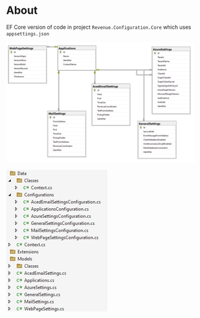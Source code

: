 ﻿# About

EF Core version of code in project `Revenue.Configuration.Core` which uses `appsettings.json`


![Diagram](assets/diagram.png)

![Code](assets/code.png)